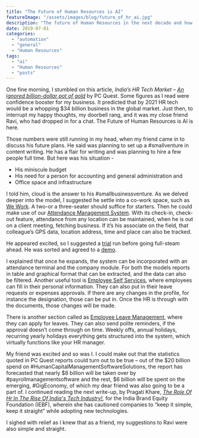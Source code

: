 ```yaml
---
title: "The Future of Human Resources is AI"
featureImage: "/assets/images/blog/future_of_hr_ai.jpg"
description: "The future of Human Resources in the next decade and how AI is shaping and transforming it and how EasyHR can help you with your organization."
date: 2019-07-01
categories:
  - "automation"
  - "general"
  - "Human Resources"
tags: 
  - "ai"
  - "Human Resources"
  - "posts"
---
```


One fine morning, I stumbled on this article, _India’s HR Tech Market –_ [_An ignored billion-dollar pot of gold_](https://www.pcquest.com/indias-hr-tech-market-ignored-billion-dollar-pot-gold/) by PC Quest. Some figures as I read were confidence booster for my business. It predicted that by 2021 HR tech would be a whopping $34 billion business in the global market. Just then, to interrupt my happy thoughts, my doorbell rang, and it was my close friend Ravi, who had dropped in for a chat. The Future of Human Resources is AI is here.

Those numbers were still running in my head, when my friend came in to discuss his future plans. He said was planning to set up a #smallventure in content writing. He has a flair for writing and was planning to hire a few people full time. But here was his situation -

- His miniscule budget
- His need for a person for accounting and general administration and
- Office space and infrastructure

I told him, cloud is the answer to his #smallbusinessventure. As we delved deeper into the model, I suggested he settle into a co-work space, such as [We Work](https://www.wework.com/l/mumbai). A two-or a three-seater should suffice for starters. Then he could make use of our [Attendance Management System](https://www.easyhrworld.com/features/attendance-management/). With its check-in, check-out feature, attendance from any location can be maintained, when he is out on a client meeting, fetching business. If it’s his associate on the field, that colleague’s GPS data, location address, time and place can also be tracked.

He appeared excited, so I suggested a [trial](https://www.easyhrworld.com/pricing/) run before going full-steam ahead. He was sorted and agreed to a [demo](https://www.easyhrworld.com/demo/).  

I explained that once he expands, the system can be incorporated with an attendance terminal and the company module. For both the models reports in table and graphical format that can be extracted, and the data can also be filtered. Another useful tool is [Employee Self Services](https://www.easyhrworld.com/features/employee-self-service/), where employees can fill in their personal information. They can also put in their leave requests or expenses approvals. If there are any changes in the profile, for instance the designation, those can be put in. Once the HR is through with the documents, those changes will be made.

There is another section called as [Employee Leave Management](https://www.easyhrworld.com/features/leave-management/), where they can apply for leaves. They can also send polite reminders, if the approval doesn’t come through on time. Weekly offs, annual holidays, recurring yearly holidays everything gets structured into the system, which virtually functions like your HR manager.

My friend was excited and so was I. I could make out that the statistics quoted in PC Quest reports could turn out to be true – out of the $20 billion spend on #HumanCapitalManagementSoftwareSolutions, the report has forecasted that nearly $8 billion will be taken over by #payrollmanagementsoftware and the rest, $6 billion will be spent on the emerging, #GigEconomy, of which my dear friend was also going to be a part of. I continued reading the next write-up, by Pragati Khare, [_The Role Of Hr In The Rise Of India's Tech Industry!_](https://www.ibef.org/blogs/the-role-of-hr-in-the-rise-of-india-s-tech-industry)_,_ for the India Brand Equity Foundation (IEBF), wherein she has cautioned companies to “keep it simple, keep it straight” while adopting new technologies.

I sighed with relief as I knew that as a friend, my suggestions to Ravi were also simple and straight.
